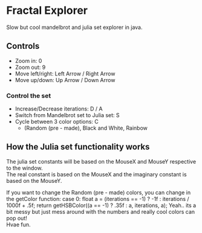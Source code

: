 # Fractal Explorer
Slow but cool mandelbrot and julia set explorer in java.

## Controls
- Zoom in: 0
- Zoom out: 9
- Move left/right: Left Arrow / Right Arrow
- Move up/down: Up Arrow / Down Arrow

### Control the set
- Increase/Decrease iterations: D / A
- Switch from Mandelbrot set to Julia set: S
- Cycle between 3 color options: C
  - (Random (pre - made), Black and White, Rainbow

## How the Julia set functionality works
The julia set constants will be based on the MouseX and MouseY respective to the window.  
The real constant is based on the MouseX and the imaginary constant is based on the MouseY.  

If you want to change the Random (pre - made) colors, you can change in the getColor function:
    case 0:
    float a = (iterations == -1) ? -1f : iterations / 1000f + .5f;
    return getHSBColor((a == -1) ? .35f : a, iterations, a);
Yeah.. its a bit messy but just mess around with the numbers and really cool colors can pop out!  
Hvae fun.


